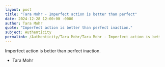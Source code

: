```yaml
---
layout: post
title: "Tara Mohr - Imperfect action is better than perfect"
date: 2024-12-28 12:00:00 -0000
author: Tara Mohr
quote: "Imperfect action is better than perfect inaction."
subject: Authenticity
permalink: /Authenticity/Tara Mohr/Tara Mohr - Imperfect action is better than perfect
---
```


Imperfect action is better than perfect inaction.

- Tara Mohr
